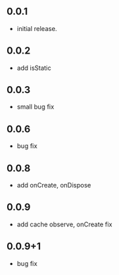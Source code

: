 ## 0.0.1

* initial release.


## 0.0.2

* add isStatic

## 0.0.3

* small bug fix

## 0.0.6

* bug fix

## 0.0.8

* add onCreate, onDispose

## 0.0.9

* add cache observe, onCreate fix

## 0.0.9+1

* bug fix
